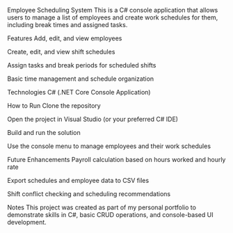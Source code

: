 Employee Scheduling System
This is a C# console application that allows users to manage a list of employees and create work schedules for them, including break times and assigned tasks.

Features
Add, edit, and view employees

Create, edit, and view shift schedules

Assign tasks and break periods for scheduled shifts

Basic time management and schedule organization

Technologies
C# (.NET Core Console Application)

How to Run
Clone the repository

Open the project in Visual Studio (or your preferred C# IDE)

Build and run the solution

Use the console menu to manage employees and their work schedules

Future Enhancements
Payroll calculation based on hours worked and hourly rate

Export schedules and employee data to CSV files

Shift conflict checking and scheduling recommendations

Notes
This project was created as part of my personal portfolio to demonstrate skills in C#, basic CRUD operations, and console-based UI development.
